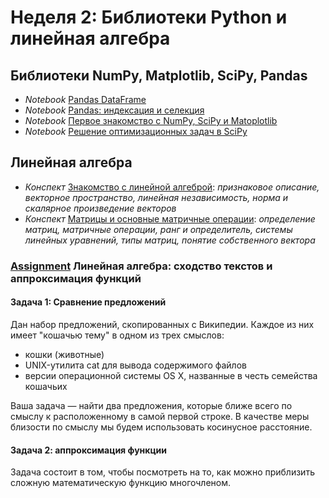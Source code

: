 # Неделя 2: Библиотеки Python и линейная алгебра
## Библиотеки NumPy, Matplotlib, SciPy, Pandas
  * _Notebook_ [Pandas DataFrame](notebooks/pandas_dataframe.ipynb)
  * _Notebook_ [Pandas: индексация и селекция](notebooks/pandas_indexing_selection.ipynb)
  * _Notebook_ [Первое знакомство с NumPy, SciPy и Matoplotlib](notebooks/NumPy_-SciPy_-Matplotlib-intro.ipynb)
  * _Notebook_ [Решение оптимизационных задач в SciPy](notebooks/SciPy-Optimization.ipynb)
  
## Линейная алгебра
  * _Конспект_ [Знакомство с линейной алгеброй](materials/Znakomstvo-s-linejnoj-algebroj.pdf): _признаковое описание, векторное пространство, линейная независимость, норма и скалярное произведение векторов_
  * _Конспект_ [Матрицы и основные матричные операции](materials/Matricy-i-osnovnye-matrichnye-operacii.pdf): _определение матриц, матричные операции, ранг и определитель, системы линейных уравнений, типы матриц, понятие собственного вектора_

### [Assignment](assignment_1/assignment.ipynb) Линейная алгебра: сходство текстов и аппроксимация функций
#### Задача 1: Сравнение предложений
Дан набор предложений, скопированных с Википедии. Каждое из них имеет "кошачью тему" в одном из трех смыслов:
 * кошки (животные)
 * UNIX-утилита cat для вывода содержимого файлов
 * версии операционной системы OS X, названные в честь семейства кошачьих 

Ваша задача — найти два предложения, которые ближе всего по смыслу к расположенному в самой первой строке. В качестве меры близости по смыслу мы будем использовать косинусное расстояние.

#### Задача 2:  аппроксимация функции
Задача состоит в том, чтобы посмотреть на то, как можно приблизить сложную математическую функцию многочленом.
